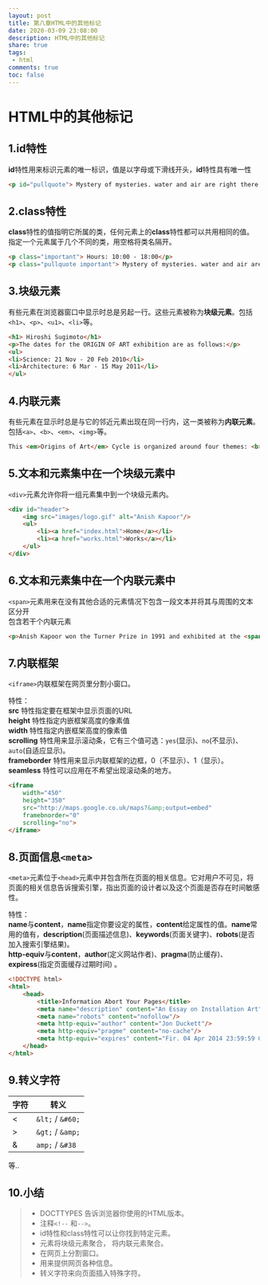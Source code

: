 ```yaml
---
layout: post
title: 第八章HTML中的其他标记
date: 2020-03-09 23:08:00
description: HTML中的其他标记
share: true
tags:
 - html
comments: true
toc: false
---
```


# HTML中的其他标记  

## 1.id特性

**id**特性用来标识元素的唯一标识，值是以字母或下滑线开头，**id**特性具有唯一性

```html
<p id="pullquote"> Mystery of mysteries. water and air are right there before us in the sea.</p>
```

## 2.class特性

**class**特性的值指明它所属的类，任何元素上的**class**特性都可以共用相同的值。  
指定一个元素属于几个不同的类，用空格将类名隔开。

```html
<p class="important"> Hours: 10:00 - 18:00</p>
<p class="pullquote important"> Mystery of mysteries. water and air are right there before us in the sea.</p>
```

## 3.块级元素

有些元素在浏览器窗口中显示时总是另起一行。这些元素被称为**块级元素**。包括`<h1>`、`<p>`、`<u1>`、`<li>`等。

```html
<h1> Hiroshi Sugimoto</h1>
<p>The dates for the ORIGIN OF ART exhibition are as follows:</p>
<ul>
<li>Science: 21 Nov - 20 Feb 2010</li>
<li>Architecture: 6 Mar - 15 May 2011</li>
</ul>
```

## 4.内联元素

有些元素在显示时总是与它的邻近元素出现在同一行内，这一类被称为**内联元素**。包括`<a>`、`<b>`、`<em>`、`<img>`等。

```html
This <em>Origins of Art</em> Cycle is organized around four themes: <b> science. architecture, history</b> and <b>religion</b>.
```

## 5.文本和元素集中在一个块级元素中  

`<div>`元素允许你将一组元素集中到一个块级元素内。

```html
<div id="header">
    <img src="images/logo.gif" alt="Anish Kapoor"/>
    <ul>
        <li><a href="index.html">Home</a></li>
        <li><a href="works.html">Works</a></li>
    </ul>
</div>
```

## 6.文本和元素集中在一个内联元素中

`<span>`元素用来在没有其他合适的元素情况下包含一段文本并将其与周围的文本区分开  
包含若干个内联元素

```html
<p>Anish Kapoor won the Turner Prize in 1991 and exhibited at the <span class="gallery">Tate Modern</span> gallery in London in 2003.</p>
```

## 7.内联框架

`<iframe>`内联框架在网页里分割小窗口。  

特性：  
**src** 特性指定要在框架中显示页面的URL  
**height** 特性指定内嵌框架高度的像素值  
**width** 特性指定内嵌框架高度的像素值  
**scrolling** 特性用来显示滚动条，它有三个值可选：`yes`(显示)、`no`(不显示)、`auto`(自适应显示)。  
**frameborder** 特性用来显示内联框架的边框，0（不显示）、1（显示）。  
**seamless** 特性可以应用在不希望出现滚动条的地方。 

```html
<iframe
    width="450"
    height="350"
    src="http://maps.google.co.uk/maps?&amp;output=embed"
    framebnorder="0"
    scrolling="no">
</iframe>
```

## 8.页面信息`<meta>`

`<meta>`元素位于`<head>`元素中并包含所在页面的相关信息。它对用户不可见，将页面的相关信息告诉搜索引擎，指出页面的设计者以及这个页面是否存在时间敏感性。  

特性：  
**name**与**content**，**name**指定你要设定的属性，**content**给定属性的值。**name**常用的值有，**description**(页面描述信息)、**keywords**(页面关键字)、**robots**(是否加入搜索引擎结果)。  
**http-equiv**与**content**，**author**(定义网站作者)、**pragma**(防止缓存)、**expiress**(指定页面缓存过期时间) 。

```html
<!DOCTYPE html>
<html>
    <head>
        <title>Information Abort Your Pages</title>
        <meta name="description" content="An Essay on Installation Art">
        <meta name="robots" content="nofollow"/>
        <meta http-equiv="author" content="Jon Duckett"/> 
        <meta http-equiv="pragme" content="no-cache"/>
        <meta http-equiv="expires" content="Fir. 04 Apr 2014 23:59:59 GMT"/>
    </head>
</html>
```

## 9.转义字符

|字符|转义|
|:-- |-- |
|< |`&lt;` / `&#60;`|
|> |`&gt;` / `&amp;`|
|& |`amp;` / `&#38` |  

等..

## 10.小结

>* DOCTTYPES 告诉浏览器你使用的HTML版本。
>* 注释`<!--` 和`-->`。
>* id特性和class特性可以让你找到特定元素。
>* <div> 元素将块级元素聚合，<span> 将内联元素聚合。
>* <iframes> 在网页上分割窗口。
>* <meta> 用来提供网页各种信息。
>* 转义字符来向页面插入特殊字符。